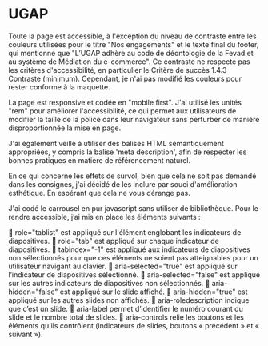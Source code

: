 # UGAP

Toute la page est accessible, à l'exception du niveau de contraste entre les couleurs utilisées
pour le titre "Nos engagements" et le texte final du footer, qui mentionne que "L’UGAP adhère au
code de déontologie de la Fevad et au système de Médiation du e-commerce". Ce contraste ne respecte
pas les critères d'accessibilité, en particulier le Critère de succès 1.4.3 Contraste (minimum).
Cependant, je n'ai pas modifié les couleurs pour rester conforme à la maquette.


La page est responsive et codée en "mobile first". J'ai utilisé les unités "rem" pour améliorer l'accessibilité, 
ce qui permet aux utilisateurs de modifier la taille de la police dans leur navigateur sans perturber de manière
disproportionnée la mise en page.


J'ai également veillé à utiliser des balises HTML sémantiquement appropriées, y compris la balise 'meta description',
afin de respecter les bonnes pratiques en matière de référencement naturel.


En ce qui concerne les effets de survol, bien que cela ne soit pas demandé dans les consignes,
j'ai décidé de les inclure par souci d'amélioration esthétique. En espérant que cela ne vous dérange pas.


J'ai codé le carrousel en pur javascript sans utiliser de bibliothèque. 
Pour le rendre accessible, j’ai mis en place les éléments suivants :

	role="tablist" est appliqué sur l'élément englobant les indicateurs de diapositives.
	role="tab" est appliqué sur chaque indicateur de diapositives.
	tabindex="-1" est appliqué aux indicateurs de diapositives non sélectionnés pour que ces éléments 	ne soient pas atteignables pour un utilisateur navigant au clavier.
	aria-selected="true" est appliqué sur l’indicateur de diapositives sélectionné.
	aria-selected="false" est appliqué sur les autres indicateurs de diapositives non sélectionnés.
	aria-hidden="false" est appliqué sur le slide affiché.
	aria-hidden="true" est appliqué sur les autres slides non affichés.
	aria-roledescription indique que c’est un slide.
	aria-label permet d’identifier le numéro courant du slide et le nombre total de slides.
	aria-controls relie les boutons et les éléments qu’ils contrôlent (indicateurs de slides, boutons 	« précédent » et « suivant »).


